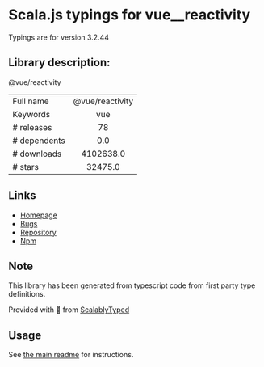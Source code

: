 
# Scala.js typings for vue__reactivity

Typings are for version 3.2.44

## Library description:
@vue/reactivity

|                    |                 |
| ------------------ | :-------------: |
| Full name          | @vue/reactivity |
| Keywords           | vue |
| # releases         | 78 |
| # dependents       | 0.0 |
| # downloads        | 4102638.0 |
| # stars            | 32475.0 |

## Links
- [Homepage](https://github.com/vuejs/core/tree/main/packages/reactivity#readme)
- [Bugs](https://github.com/vuejs/core/issues)
- [Repository](https://github.com/vuejs/core)
- [Npm](https://www.npmjs.com/package/%40vue%2Freactivity)
    


## Note
This library has been generated from typescript code from first party type definitions.

Provided with :purple_heart: from [ScalablyTyped](https://github.com/oyvindberg/ScalablyTyped)

## Usage
See [the main readme](../../readme.md) for instructions.


